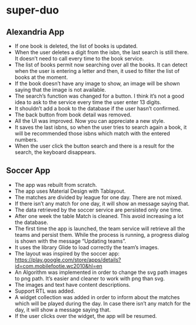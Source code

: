 # super-duo

## Alexandria App

* If one book is deleted, the list of books is updated.
* When the user deletes a digit from the isbn, the last search is still there. It doesn’t need to call every time to the book service.
* The list of books permit now searching over all the books. It can detect when the user is entering a letter and then, it used to filter the list of books at the moment.
* If the book doesn’t have any image to show, an image will be shown saying that the image is not available.
* The search’s function was changed for a button. I think it’s not a good idea to ask to the service every time the user enter 13 digits.
* It shouldn’t add a book to the database if the user hasn’t confirmed.
* The back button from book detail was removed.
* All the UI was improved. Now you can appreciate a new style.
* It saves the last isbns, so when the user tries to search again a book, it will be recommended those isbns which match with the entered numbers.
* When the user click the button search and there is a result for the search, the keyboard disappears.


## Soccer App

* The app was rebuilt from scratch.
* The app uses Material Design with Tablayout.
* The matches are divided by league for one day. There are not mixed.
* If there isn’t any match for one day, it will show an message saying that.
* The data retrieved by the soccer service are persisted only one time.
* After one week the table Match is cleaned. This avoid increasing a lot the database.
* The first time the app is launched, the team service will retrieve all the teams and persist them. While the process is running, a progress dialog is shown with the message “Updating teams”.
* It uses the library Glide to load correctly the team’s images.
* The layout was inspired by the soccer app: https://play.google.com/store/apps/details?id=com.mobilefootie.wc2010&hl=en
* An Algorithm was implemented in order to change the svg path images to png path. It’s easier and cleaner to work with png than svg.
* The images and text have content descriptions.
* Support RTL was added.
* A widget collection was added in order to inform about the matches which will be played during the day. In case there isn’t any match for the day, it will show a message saying that.
* If the user clicks over the widget, the app will be resumed. 

